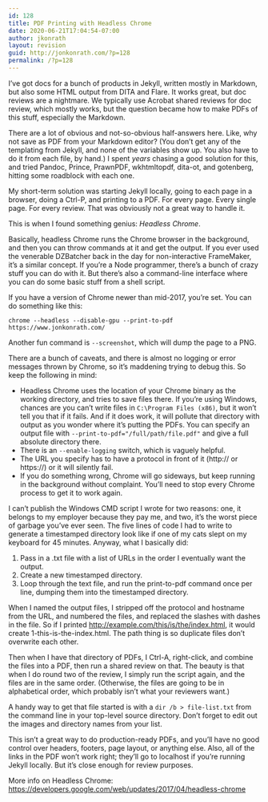 ```yaml
---
id: 128
title: PDF Printing with Headless Chrome
date: 2020-06-21T17:04:54-07:00
author: jkonrath
layout: revision
guid: http://jonkonrath.com/?p=128
permalink: /?p=128
---
```

I&#8217;ve got docs for a bunch of products in Jekyll, written mostly in Markdown, but also some HTML output from DITA and Flare. It works great, but doc reviews are a nightmare. We typically use Acrobat shared reviews for doc review, which mostly works, but the question became how to make PDFs of this stuff, especially the Markdown.

There are a lot of obvious and not-so-obvious half-answers here. Like, why not save as PDF from your Markdown editor? (You don&#8217;t get any of the templating from Jekyll, and none of the variables show up. You also have to do it from each file, by hand.) I spent _years_ chasing a good solution for this, and tried Pandoc, Prince, PrawnPDF, wkhtmltopdf, dita-ot, and gotenberg, hitting some roadblock with each one.

My short-term solution was starting Jekyll locally, going to each page in a browser, doing a Ctrl-P, and printing to a PDF. For every page. Every single page. For every review. That was obviously not a great way to handle it.

This is when I found something genius: _Headless Chrome_.

Basically, headless Chrome runs the Chrome browser in the background, and then you can throw commands at it and get the output. If you ever used the venerable DZBatcher back in the day for non-interactive FrameMaker, it&#8217;s a similar concept. If you&#8217;re a Node programmer, there&#8217;s a bunch of crazy stuff you can do with it. But there&#8217;s also a command-line interface where you can do some basic stuff from a shell script.

If you have a version of Chrome newer than mid-2017, you&#8217;re set. You can do something like this:

`chrome --headless --disable-gpu --print-to-pdf https://www.jonkonrath.com/`

Another fun command is `--screenshot`, which will dump the page to a PNG.

There are a bunch of caveats, and there is almost no logging or error messages thrown by Chrome, so it&#8217;s maddening trying to debug this. So keep the following in mind:

  * Headless Chrome uses the location of your Chrome binary as the working directory, and tries to save files there. If you&#8217;re using Windows, chances are you can&#8217;t write files in `C:\Program Files (x86)`, but it won&#8217;t tell you that if it fails. And if it does work, it will pollute that directory with output as you wonder where it&#8217;s putting the PDFs. You can specify an output file with `--print-to-pdf="/full/path/file.pdf"` and give a full absolute directory there.
  * There is an `--enable-logging` switch, which is vaguely helpful.
  * The URL you specify has to have a protocol in front of it (http:// or https://) or it will silently fail.
  * If you do something wrong, Chrome will go sideways, but keep running in the background without complaint. You&#8217;ll need to stop every Chrome process to get it to work again.

I can&#8217;t publish the Windows CMD script I wrote for two reasons: one, it belongs to my employer because they pay me, and two, it&#8217;s the worst piece of garbage you&#8217;ve ever seen. The five lines of code I had to write to generate a timestamped directory look like if one of my cats slept on my keyboard for 45 minutes. Anyway, what I basically did:

  1. Pass in a .txt file with a list of URLs in the order I eventually want the output.
  2. Create a new timestamped directory.
  3. Loop through the text file, and run the print-to-pdf command once per line, dumping them into the timestamped directory.

When I named the output files, I stripped off the protocol and hostname from the URL, and numbered the files, and replaced the slashes with dashes in the file. So if I printed http://example.com/this/is/the/index.html, it would create 1-this-is-the-index.html. The path thing is so duplicate files don&#8217;t overwrite each other.

Then when I have that directory of PDFs, I Ctrl-A, right-click, and combine the files into a PDF, then run a shared review on that. The beauty is that when I do round two of the review, I simply run the script again, and the files are in the same order. (Otherwise, the files are going to be in alphabetical order, which probably isn&#8217;t what your reviewers want.)

A handy way to get that file started is with a `dir /b > file-list.txt` from the command line in your top-level source directory. Don&#8217;t forget to edit out the images and directory names from your list.

This isn&#8217;t a great way to do production-ready PDFs, and you&#8217;ll have no good control over headers, footers, page layout, or anything else. Also, all of the links in the PDF won&#8217;t work right; they&#8217;ll go to localhost if you&#8217;re running Jekyll locally. But it&#8217;s close enough for review purposes.

More info on Headless Chrome: <a href="https://developers.google.com/web/updates/2017/04/headless-chrome" target="_blank" rel="noopener noreferrer">https://developers.google.com/web/updates/2017/04/headless-chrome</a>